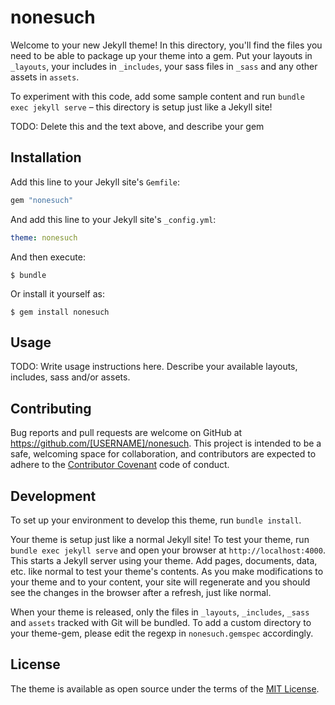 # nonesuch

Welcome to your new Jekyll theme! In this directory, you'll find the files you need to be able to package up your theme into a gem. Put your layouts in `_layouts`, your includes in `_includes`, your sass files in `_sass` and any other assets in `assets`.

To experiment with this code, add some sample content and run `bundle exec jekyll serve` – this directory is setup just like a Jekyll site!

TODO: Delete this and the text above, and describe your gem

## Installation

Add this line to your Jekyll site's `Gemfile`:

```ruby
gem "nonesuch"
```

And add this line to your Jekyll site's `_config.yml`:

```yaml
theme: nonesuch
```

And then execute:

    $ bundle

Or install it yourself as:

    $ gem install nonesuch

## Usage

TODO: Write usage instructions here. Describe your available layouts, includes, sass and/or assets.

## Contributing

Bug reports and pull requests are welcome on GitHub at https://github.com/[USERNAME]/nonesuch. This project is intended to be a safe, welcoming space for collaboration, and contributors are expected to adhere to the [Contributor Covenant](https://www.contributor-covenant.org/) code of conduct.

## Development

To set up your environment to develop this theme, run `bundle install`.

Your theme is setup just like a normal Jekyll site! To test your theme, run `bundle exec jekyll serve` and open your browser at `http://localhost:4000`. This starts a Jekyll server using your theme. Add pages, documents, data, etc. like normal to test your theme's contents. As you make modifications to your theme and to your content, your site will regenerate and you should see the changes in the browser after a refresh, just like normal.

When your theme is released, only the files in `_layouts`, `_includes`, `_sass` and `assets` tracked with Git will be bundled.
To add a custom directory to your theme-gem, please edit the regexp in `nonesuch.gemspec` accordingly.

## License

The theme is available as open source under the terms of the [MIT License](https://opensource.org/licenses/MIT).
